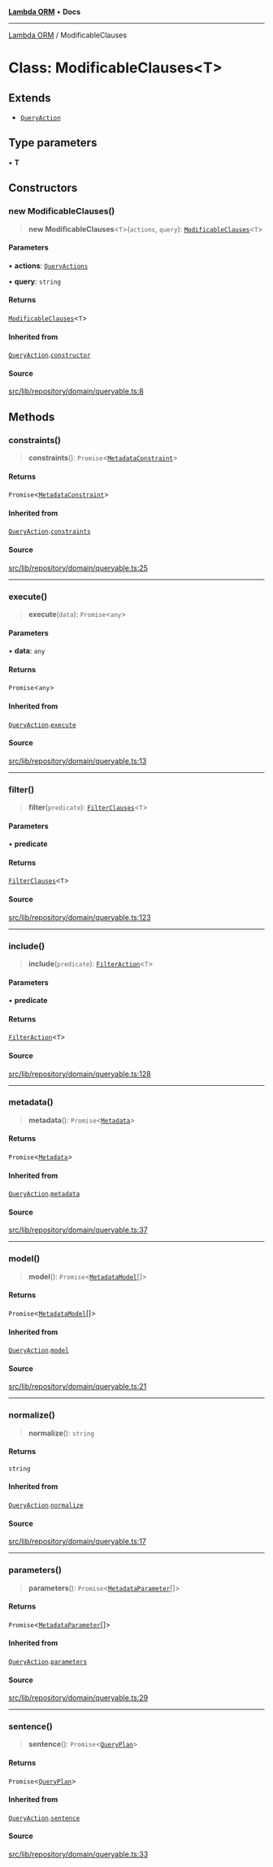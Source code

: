 [**Lambda ORM**](../README.md) • **Docs**

***

[Lambda ORM](../README.md) / ModificableClauses

# Class: ModificableClauses\<T\>

## Extends

- [`QueryAction`](QueryAction.md)

## Type parameters

• **T**

## Constructors

### new ModificableClauses()

> **new ModificableClauses**\<`T`\>(`actions`, `query`): [`ModificableClauses`](ModificableClauses.md)\<`T`\>

#### Parameters

• **actions**: [`QueryActions`](../interfaces/QueryActions.md)

• **query**: `string`

#### Returns

[`ModificableClauses`](ModificableClauses.md)\<`T`\>

#### Inherited from

[`QueryAction`](QueryAction.md).[`constructor`](QueryAction.md#constructors)

#### Source

[src/lib/repository/domain/queryable.ts:8](https://github.com/lambda-orm/lambdaorm-base/blob/e3a7772bb5fa4082532c38729067cbcb8dfa89b9/src/lib/repository/domain/queryable.ts#L8)

## Methods

### constraints()

> **constraints**(): `Promise`\<[`MetadataConstraint`](../interfaces/MetadataConstraint.md)\>

#### Returns

`Promise`\<[`MetadataConstraint`](../interfaces/MetadataConstraint.md)\>

#### Inherited from

[`QueryAction`](QueryAction.md).[`constraints`](QueryAction.md#constraints)

#### Source

[src/lib/repository/domain/queryable.ts:25](https://github.com/lambda-orm/lambdaorm-base/blob/e3a7772bb5fa4082532c38729067cbcb8dfa89b9/src/lib/repository/domain/queryable.ts#L25)

***

### execute()

> **execute**(`data`): `Promise`\<`any`\>

#### Parameters

• **data**: `any`

#### Returns

`Promise`\<`any`\>

#### Inherited from

[`QueryAction`](QueryAction.md).[`execute`](QueryAction.md#execute)

#### Source

[src/lib/repository/domain/queryable.ts:13](https://github.com/lambda-orm/lambdaorm-base/blob/e3a7772bb5fa4082532c38729067cbcb8dfa89b9/src/lib/repository/domain/queryable.ts#L13)

***

### filter()

> **filter**(`predicate`): [`FilterClauses`](FilterClauses.md)\<`T`\>

#### Parameters

• **predicate**

#### Returns

[`FilterClauses`](FilterClauses.md)\<`T`\>

#### Source

[src/lib/repository/domain/queryable.ts:123](https://github.com/lambda-orm/lambdaorm-base/blob/e3a7772bb5fa4082532c38729067cbcb8dfa89b9/src/lib/repository/domain/queryable.ts#L123)

***

### include()

> **include**(`predicate`): [`FilterAction`](FilterAction.md)\<`T`\>

#### Parameters

• **predicate**

#### Returns

[`FilterAction`](FilterAction.md)\<`T`\>

#### Source

[src/lib/repository/domain/queryable.ts:128](https://github.com/lambda-orm/lambdaorm-base/blob/e3a7772bb5fa4082532c38729067cbcb8dfa89b9/src/lib/repository/domain/queryable.ts#L128)

***

### metadata()

> **metadata**(): `Promise`\<[`Metadata`](../interfaces/Metadata.md)\>

#### Returns

`Promise`\<[`Metadata`](../interfaces/Metadata.md)\>

#### Inherited from

[`QueryAction`](QueryAction.md).[`metadata`](QueryAction.md#metadata)

#### Source

[src/lib/repository/domain/queryable.ts:37](https://github.com/lambda-orm/lambdaorm-base/blob/e3a7772bb5fa4082532c38729067cbcb8dfa89b9/src/lib/repository/domain/queryable.ts#L37)

***

### model()

> **model**(): `Promise`\<[`MetadataModel`](../interfaces/MetadataModel.md)[]\>

#### Returns

`Promise`\<[`MetadataModel`](../interfaces/MetadataModel.md)[]\>

#### Inherited from

[`QueryAction`](QueryAction.md).[`model`](QueryAction.md#model)

#### Source

[src/lib/repository/domain/queryable.ts:21](https://github.com/lambda-orm/lambdaorm-base/blob/e3a7772bb5fa4082532c38729067cbcb8dfa89b9/src/lib/repository/domain/queryable.ts#L21)

***

### normalize()

> **normalize**(): `string`

#### Returns

`string`

#### Inherited from

[`QueryAction`](QueryAction.md).[`normalize`](QueryAction.md#normalize)

#### Source

[src/lib/repository/domain/queryable.ts:17](https://github.com/lambda-orm/lambdaorm-base/blob/e3a7772bb5fa4082532c38729067cbcb8dfa89b9/src/lib/repository/domain/queryable.ts#L17)

***

### parameters()

> **parameters**(): `Promise`\<[`MetadataParameter`](../interfaces/MetadataParameter.md)[]\>

#### Returns

`Promise`\<[`MetadataParameter`](../interfaces/MetadataParameter.md)[]\>

#### Inherited from

[`QueryAction`](QueryAction.md).[`parameters`](QueryAction.md#parameters)

#### Source

[src/lib/repository/domain/queryable.ts:29](https://github.com/lambda-orm/lambdaorm-base/blob/e3a7772bb5fa4082532c38729067cbcb8dfa89b9/src/lib/repository/domain/queryable.ts#L29)

***

### sentence()

> **sentence**(): `Promise`\<[`QueryPlan`](../interfaces/QueryPlan.md)\>

#### Returns

`Promise`\<[`QueryPlan`](../interfaces/QueryPlan.md)\>

#### Inherited from

[`QueryAction`](QueryAction.md).[`sentence`](QueryAction.md#sentence)

#### Source

[src/lib/repository/domain/queryable.ts:33](https://github.com/lambda-orm/lambdaorm-base/blob/e3a7772bb5fa4082532c38729067cbcb8dfa89b9/src/lib/repository/domain/queryable.ts#L33)

